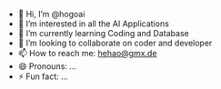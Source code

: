 - 👋 Hi, I’m @hogoai
- 👀 I’m interested in all the AI Applications
- 🌱 I’m currently learning Coding and Database
- 💞️ I’m looking to collaborate on coder and developer
- 📫 How to reach me: hehao@gmx.de
- 😄 Pronouns: ...
- ⚡ Fun fact: ...

<!---
hogoai/hogoai is a ✨ special ✨ repository because its `README.md` (this file) appears on your GitHub profile.
You can click the Preview link to take a look at your changes.
--->
